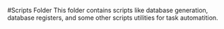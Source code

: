 #Scripts Folder
This folder contains scripts like database generation, database registers, and some other scripts utilities for task automatition.